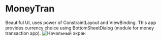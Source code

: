 # MoneyTran
Beautiful UI, uses power of ConstraintLayout and ViewBinding. 
This app provides currency choice using BottomSheetDialog (module for money transaction app). 
![](screenshots/1.jpeg "Начальный экран")
